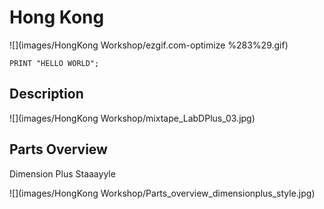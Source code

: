# Hong Kong

![](images/HongKong Workshop/ezgif.com-optimize %283%29.gif)

```
PRINT "HELLO WORLD";
```

## Description

![](images/HongKong Workshop/mixtape_LabDPlus_03.jpg)

## Parts Overview

Dimension Plus Staaayyle

![](images/HongKong Workshop/Parts_overview_dimensionplus_style.jpg)

